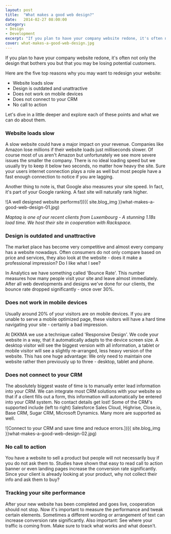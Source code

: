 ```yaml
---
layout: post
title:  "What makes a good web design?"
date:   2014-02-27 08:00:00
category:
- Design
- Development
excerpt: "If you plan to have your company website redone, it's often not only design that bothers you but that you may be losing potential customers."
cover: what-makes-a-good-web-design.jpg
---
```


If you plan to have your company website redone, it's often not only the design that bothers you but that you may be losing potential customers.

Here are the five top reasons why you may want to redesign your website:

- Website loads slow
- Design is outdated and unattractive
- Does not work on mobile devices
- Does not connect to your CRM
- No call to action

Let's dive in a little deeper and explore each of these points and what we can do about them.

### Website loads slow

A slow website could have a major impact on your revenue. Companies like Amazon lose millions if their website loads just milliseconds slower. Of course most of us aren't Amazon but unfortunately we see more severe issues the smaller the company. There is no ideal loading speed but we usually try to keep it below two seconds, no matter how heavy the site. Sure your users internet connection plays a role as well but most people have a fast enough connection to notice if you are lagging.

Another thing to note is, that Google also measures your site speed. In fact, it's part of your Google ranking. A fast site will naturally rank higher.

![A well designed website performs!]({{ site.blog_img }}what-makes-a-good-web-design-01.jpg)

_Maptaq is one of our recent clients from Luxembourg - A stunning 1.18s load time. We host their site in cooperation with Rackspace._



### Design is outdated and unattractive

The market place has become very competitive and almost every company has a website nowadays. Often consumers do not only compare based on price and services, they also look at the website - does it make a professional impression? Do I like what I see?

In Analytics we have something called 'Bounce Rate'. This number measures how many people visit your site and leave almost immediately. After all web developments and designs we've done for our clients, the bounce rate dropped significantly - once over 30%.



### Does not work in mobile devices

Usually around 20% of your visitors are on mobile devices. If you are unable to serve a mobile optimized page, these visitors will have a hard time navigating your site - certainly a bad impression.

At DKKMA we use a technique called 'Responsive Design'. We code your website in a way, that it automatically adapts to the device screen size. A desktop visitor will see the biggest version with all information, a tablet or mobile visitor will see a slightly re-arranged, less heavy version of the website. This has one huge advantage: We only need to maintain one website rather then previously up to three - desktop, tablet and phone.



### Does not connect to your CRM

The absolutely biggest waste of time is to manually enter lead information into your CRM. We can integrate most CRM solutions with your website so that if a client fills out a form, this information will automatically be entered into your CRM system. No contact details get lost! Some of the CRM's supported include (left to right) Salesforce Sales Cloud, Highrise, Close.io, Base CRM, Sugar CRM, Microsoft Dynamics. Many more are supported as well.

![Connect to your CRM and save time and reduce errors.]({{ site.blog_img }}what-makes-a-good-web-design-02.jpg)


### No call to action

You have a website to sell a product but people will not necessarily buy if you do not ask them to. Studies have shown that easy to read call to action banner or even landing pages increase the conversion rate significantly. Since your client is already looking at your product, why not collect their info and ask them to buy?



### Tracking your site performance

After your new website has been completed and goes live, cooperation should not stop. Now it's important to measure the performance and tweak certain elements. Sometimes a different wording or arrangement of text can increase conversion rate significantly. Also important: See where your traffic is coming from. Make sure to track what works and what doesn't.
